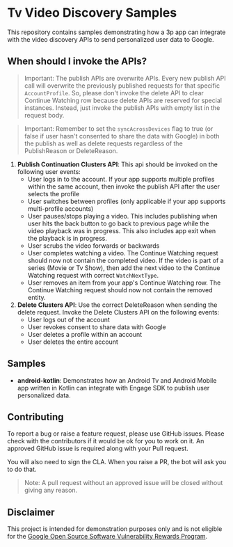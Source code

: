# Tv Video Discovery Samples

This repository contains samples demonstrating how a 3p app can integrate with
the video discovery APIs to send personalized user data to Google.

## When should I invoke the APIs?

> Important: The publish APIs are overwrite APIs. Every new publish API call
> will overwrite the previously published requests for that specific
> `AccountProfile`. So, please don't invoke the delete API to clear Continue
> Watching row because delete APIs are reserved for special instances. Instead,
> just invoke the publish APIs with empty list in the request body.

> Important: Remember to set the `syncAcrossDevices` flag to true (or false if
> user hasn't consented to share the data with Google) in both the publish as
> well as delete requests regardless of the PublishReason or DeleteReason.

1. **Publish Continuation Clusters API**: This api should be invoked on the
   following user events:
   - User logs in to the account. If your app supports multiple profiles within
     the same account, then invoke the publish API after the user selects the
     profile
   - User switches between profiles (only applicable if your app supports
     multi-profile accounts)
   - User pauses/stops playing a video. This includes publishing when user hits
     the back button to go back to previous page while the video playback was in
     progress. This also includes app exit when the playback is in progress.
   - User scrubs the video forwards or backwards
   - User completes watching a video. The Continue Watching request should now
     not contain the completed video. If the video is part of a series (Movie or
     Tv Show), then add the next video to the Continue Watching request with
     correct `WatchNextType`.
   - User removes an item from your app's Continue Watching row. The Continue
     Watching request should now not contain the removed entity.
1. **Delete Clusters API**: Use the correct DeleteReason when sending the delete
   request. Invoke the Delete Clusters API on the following events:
   - User logs out of the account
   - User revokes consent to share data with Google
   - User deletes a profile within an account
   - User deletes the entire account

## Samples

- **android-kotlin**: Demonstrates how an Android Tv and Android Mobile app
  written in Kotlin can integrate with Engage SDK to publish user personalized
  data.

## Contributing

To report a bug or raise a feature request, please use GitHub issues. Please
check with the contributors if it would be ok for you to work on it. An approved
GitHub issue is required along with your Pull request.

You will also need to sign the CLA. When you raise a PR, the bot will ask you to
do that.

> Note: A pull request without an approved issue will be closed without giving
> any reason.

## Disclaimer

This project is intended for demonstration purposes only and is not eligible for
the
[Google Open Source Software Vulnerability Rewards Program](https://bughunters.google.com/open-source-security).
